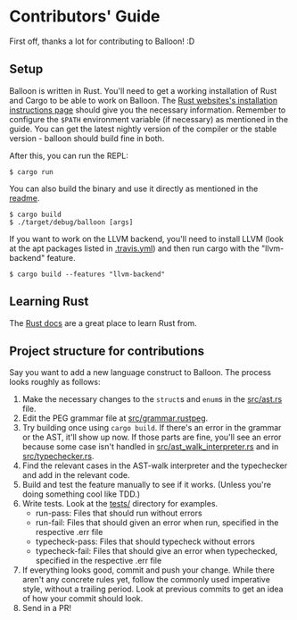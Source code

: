 # Contributors' Guide

First off, thanks a lot for contributing to Balloon! :D

## Setup

Balloon is written in Rust. You'll need to get a working installation of Rust and Cargo to be able to work on Balloon. The [Rust websites's installation instructions page](https://www.rust-lang.org/en-US/install.html) should give you the necessary information. Remember to configure the `$PATH` environment variable (if necessary) as mentioned in the guide. You can get the latest nightly version of the compiler or the stable version - balloon should build fine in both.

After this, you can run the REPL:

```
$ cargo run
```

You can also build the binary and use it directly as mentioned in the [readme](README.md).

```
$ cargo build
$ ./target/debug/balloon [args]
```

If you want to work on the LLVM backend, you'll need to install LLVM (look at the apt packages listed in [.travis.yml](.travis.yml)) and then run cargo with the "llvm-backend" feature.

```
$ cargo build --features "llvm-backend"
```

## Learning Rust

The [Rust docs](https://www.rust-lang.org/en-US/documentation.html) are a great place to learn Rust from.

## Project structure for contributions

Say you want to add a new language construct to Balloon. The process looks roughly as follows:

1. Make the necessary changes to the `struct`s and `enum`s in the [src/ast.rs](src/ast.rs) file.
1. Edit the PEG grammar file at [src/grammar.rustpeg](src/grammar.rustpeg).
1. Try building once using `cargo build`. If there's an error in the grammar or the AST, it'll show up now. If those parts are fine, you'll see an error because some case isn't handled in [src/ast_walk_interpreter.rs](src/ast_walk_interpreter.rs) and in [src/typechecker.rs](src/typechecker.rs).
1. Find the relevant cases in the AST-walk interpreter and the typechecker and add in the relevant code.
1. Build and test the feature manually to see if it works. (Unless you're doing something cool like TDD.)
1. Write tests. Look at the [tests/](tests/) directory for examples.
    - run-pass: Files that should run without errors
    - run-fail: Files that should given an error when run, specified in the respective .err file
    - typecheck-pass: Files that should typecheck without errors
    - typecheck-fail: Files that should give an error when typechecked, specified in the respective .err file
1. If everything looks good, commit and push your change. While there aren't any concrete rules yet, follow the commonly used imperative style, without a trailing period. Look at previous commits to get an idea of how your commit should look.
1. Send in a PR!
